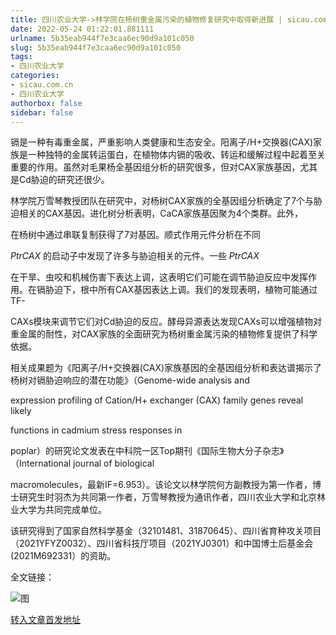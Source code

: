 ```yaml
---
title: 四川农业大学->林学院在杨树重金属污染的植物修复研究中取得新进展 | sicau.com.cn
date: 2022-05-24 01:22:01.881111
urlname: 5b35eab944f7e3caa6ec90d9a101c050
slug: 5b35eab944f7e3caa6ec90d9a101c050
tags: 
- 四川农业大学
categories:
- sicau.com.cn
- 四川农业大学
authorbox: false
sidebar: false
---
```

镉是一种有毒重金属，严重影响人类健康和生态安全。阳离子/H+交换器(CAX)家族是一种独特的金属转运蛋白，在植物体内镉的吸收、转运和缓解过程中起着至关重要的作用。虽然对毛果杨全基因组分析的研究很多，但对CAX家族基因，尤其是Cd胁迫的研究还很少。  

林学院万雪琴教授团队在研究中，对杨树CAX家族的全基因组分析确定了7个与胁迫相关的CAX基因。进化树分析表明，CaCA家族基因聚为4个类群。此外，
<!--more-->
在杨树中通过串联复制获得了7对基因。顺式作用元件分析在不同

_PtrCAX_ 的启动子中发现了许多与胁迫相关的元件。一些 _PtrCAX_

在干旱、虫咬和机械伤害下表达上调，这表明它们可能在调节胁迫反应中发挥作用。在镉胁迫下，根中所有CAX基因表达上调。我们的发现表明，植物可能通过TF-

CAXs模块来调节它们对Cd胁迫的反应。酵母异源表达发现CAXs可以增强植物对重金属的耐性，对CAX家族的全面研究为杨树重金属污染的植物修复提供了科学依据。

相关成果题为《阳离子/H+交换器(CAX)家族基因的全基因组分析和表达谱揭示了杨树对镉胁迫响应的潜在功能》（Genome-wide analysis and

expression profiling of Cation/H+ exchanger (CAX) family genes reveal likely

functions in cadmium stress responses in

poplar）的研究论文发表在中科院一区Top期刊《国际生物大分子杂志》（International journal of biological

macromolecules，最新IF=6.953）。该论文以林学院何方副教授为第一作者，博士研究生时羽杰为共同第一作者，万雪琴教授为通讯作者，四川农业大学和北京林业大学为共同完成单位。

该研究得到了国家自然科学基金（32101481、31870645）、四川省育种攻关项目（2021YFYZ0032）、四川省科技厅项目（2021YJ0301）和中国博士后基金会(2021M692331）的资助。

全文链接：

![图](https://news.sicau.edu.cn/__local/3/00/FE/E17F210A3BFE4062AA79371091A_1A249D48_3F350.png)

[转入文章首发地址](https://news.sicau.edu.cn/info/1078/67910.htm)
